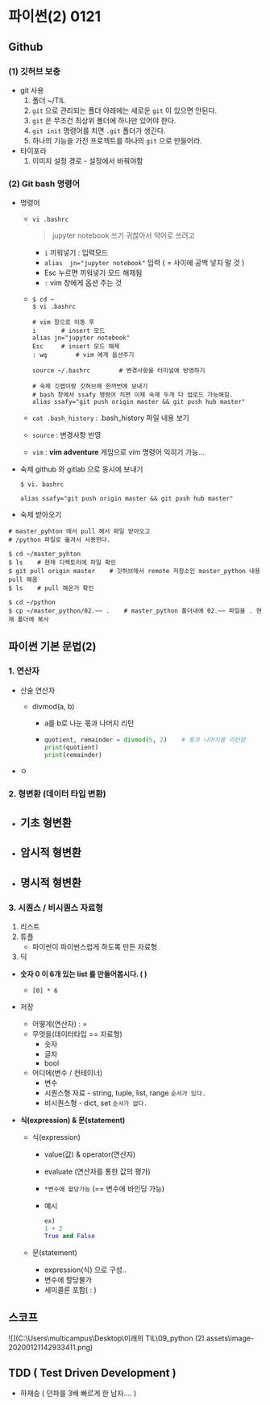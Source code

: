 # 파이썬(2) 0121

## Github

### (1)  깃허브 보충

- git 사용
  1. 폴더 ~/TIL
  2. `git` 으로 관리되는 폴더 아래에는 새로운 `git` 이 있으면 안된다.
  3. `git` 은 무조건 최상위 폴더에 하나만 있어야 한다.
  4. `git init` 명령어를 치면 `.git` 폴더가 생긴다.
  5. 하나의 기능을 가진 프로젝트를 하나의 `git` 으로 만들어라.
- 타이포라
  1. 이미지 설정 경로 - 설정에서 바꿔야함



### (2) Git bash 명령어

- 명령어

  - `vi .bashrc`  

    >  jupyter notebook 쓰기 귀찮아서 약어로 쓰려고 

    - `i` 끼워넣기 : 입력모드
    - `alias  jn="jupyter notebook"` 입력 ( = 사이에 공백 넣지 말 것 )
    - Esc 누르면 끼워넣기 모드 해제됨
    - `:`  vim 창에게 옵션 주는 것

  - ```shell
    $ cd ~
    $ vi .bashrc
    
    # vim 창으로 이동 후
    i		# insert 모드
    alias jn="jupyter notebook"
    Esc		# insert 모드 해제
    : wq		# vim 에게 옵션주기
    
    source ~/.bashrc		# 변경사항을 터미널에 반영하기
    
    # 숙제 깃랩이랑 깃허브에 한꺼번에 보내기
    # bash 창에서 ssafy 명령어 치면 이제 숙제 두개 다 업로드 가능해짐.
    alias ssafy="git push origin master && git push hub master"
    ```

  - `cat .bash_history`  : .bash_history 파일 내용 보기

  - `source` : 변경사항 반영

  - `vim` : **vim adventure** 게임으로 vim 명령어 익히기 가능...



- 숙제 github 와 gitlab 으로 동시에 보내기

  ```shell
  $ vi. bashrc
  
  alias ssafy="git push origin master && git push hub master"
  ```




- 숙제 받아오기

```shell
# master_pyhton 에서 pull 해서 파일 받아오고
# /python 파일로 옮겨서 사용한다.

$ cd ~/master_pyhton
$ ls    # 현재 디렉토리에 파일 확인
$ git pull origin master    # 깃허브에서 remote 저장소인 master_python 내용 pull 해옴
$ ls    # pull 해온거 확인

$ cd ~/python
$ cp ~/master_python/02.~~ .    # master_python 폴더내에 02.~~ 파일을 . 현재 폴더에 복사
```





## 파이썬 기본 문법(2)

### 1. 연산자

- 산술 연산자

  - divmod(a, b)

    - a를 b로 나눈 몫과 나머지 리턴

    - ```python
      quotient, remainder = divmod(5, 2)    # 몫과 나머지를 리턴함
      print(quotient)
      print(remainder)
      ```

- ㅇ



### 2. 형변환 (데이터 타입 변환)

- 기초 형변환
  - 
- 암시적 형변환
  - 
- 명시적 형변환
  - 





### 3. 시퀀스  / 비시퀀스 자료형

1. 리스트
2. 튜플
   - 파이썬이 파이썬스럽게 하도록 만든 자료형
3. 딕



- **숫자 0 이 6개 있는 list 를 만들어봅시다. (  )**

  - ```
    [0] * 6
    ```



- 저장
  - 어떻게(연산자) : =
  - 무엇을(데이터타입 == 자료형)
    - 숫자
    - 글자
    - bool
  - 어디에(변수 / 컨테이너)
    - 변수
    - 시퀀스형 자료 - string, tuple, list, range   `순서가 있다.`
    - 비시퀀스형 - dict, set `순서가 없다.` 



- **식(expression) & 문(statement)**

  - 식(expression)

    - value(값) & operator(연산자)

    - evaluate (연산자를 통한 값의 평가)

    - `*변수에 할당가능` (== 변수에 바인딩 가능)

    - 예시

      ```python
      ex)
      1 + 2
      True and False
      ```

      

  - 문(statement)

    - expression(식) 으로 구성.. 
    - 변수에 할당불가
    - 세미콜론 포함( : )



## 스코프

![](C:\Users\multicampus\Desktop\미래의 TIL\09_python (2).assets\image-20200121142933411.png)















## **TDD ( Test Driven Development )**

- 하재승 ( 던파를 3배 빠르게 한 남자.... )







